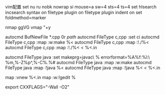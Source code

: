 vim配置
set nu ru nobk nowrap si mouse=a sw=4 sts=4 ts=4
set hlsearch incsearch
syntax on
filetype plugin on
filetype plugin indent on
set foldmethod=marker

nmap <C-A> ggVG
vmap <C-C> "+y

autocmd BufNewFile *.cpp 0r $path$
autocmd FileType c,cpp :set ci
autocmd FileType c,cpp :map <F9> :w<CR>:make %< <CR>
autocmd FileType c,cpp :map <F5> :!./%< <CR>
autocmd FileType c,cpp :map <F8> :!./%< < %<.in <CR>

autocmd FileType java :set makeprg=javac\ % errorformat=%A%f:%l:\ %m,%-Z%p^,%-C%.%#
autocmd FileType java :map <F9> :w<CR>:make <CR>
autocmd FileType java :map <F5> :!java %< <CR>
autocmd FileType java :map <F8> :!java %< < %<.in <CR>

map <F3> :vnew %<.in<CR>
map <F4> :w<CR>:!gedit %<CR>

export CXXFLAGS="-Wall -O2"

